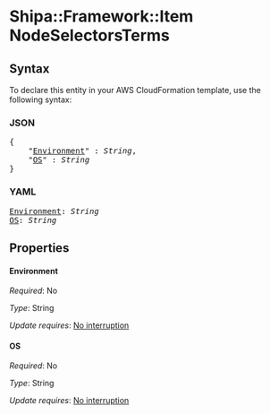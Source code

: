 # Shipa::Framework::Item NodeSelectorsTerms

## Syntax

To declare this entity in your AWS CloudFormation template, use the following syntax:

### JSON

<pre>
{
    "<a href="#environment" title="Environment">Environment</a>" : <i>String</i>,
    "<a href="#os" title="OS">OS</a>" : <i>String</i>
}
</pre>

### YAML

<pre>
<a href="#environment" title="Environment">Environment</a>: <i>String</i>
<a href="#os" title="OS">OS</a>: <i>String</i>
</pre>

## Properties

#### Environment

_Required_: No

_Type_: String

_Update requires_: [No interruption](https://docs.aws.amazon.com/AWSCloudFormation/latest/UserGuide/using-cfn-updating-stacks-update-behaviors.html#update-no-interrupt)

#### OS

_Required_: No

_Type_: String

_Update requires_: [No interruption](https://docs.aws.amazon.com/AWSCloudFormation/latest/UserGuide/using-cfn-updating-stacks-update-behaviors.html#update-no-interrupt)


